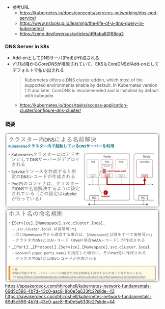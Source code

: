 - 参考URL
  - https://kubernetes.io/docs/concepts/services-networking/dns-pod-service/
  - https://www.nslookup.io/learning/the-life-of-a-dns-query-in-kubernetes/
  - https://zenn.dev/toversus/articles/d9faba80f68ea2

### DNS Server in k8s
- Add-onとしてDNSサーバ(Pod)が作成される
- v1.11以降から*CoreDNS*が推奨されていて、EKSもCoreDNSがAdd-onとしてデフォルトで払い出される
  > Kubernetes offers a DNS cluster addon, which most of the supported environments enable by default. In Kubernetes version 1.11 and later, CoreDNS is recommended and is installed by default with kubeadm.
  - https://kubernetes.io/docs/tasks/access-application-cluster/configure-dns-cluster/

### 概要
![k8s_dns](image/k8s_dns.jpg)
![k8s_dns2](image/k8s_dns2.jpg)
https://speakerdeck.com/hhiroshell/kubernetes-network-fundamentals-69d5c596-4b7d-43c0-aac8-8b0e5a633fc2?slide=42
https://speakerdeck.com/hhiroshell/kubernetes-network-fundamentals-69d5c596-4b7d-43c0-aac8-8b0e5a633fc2?slide=44